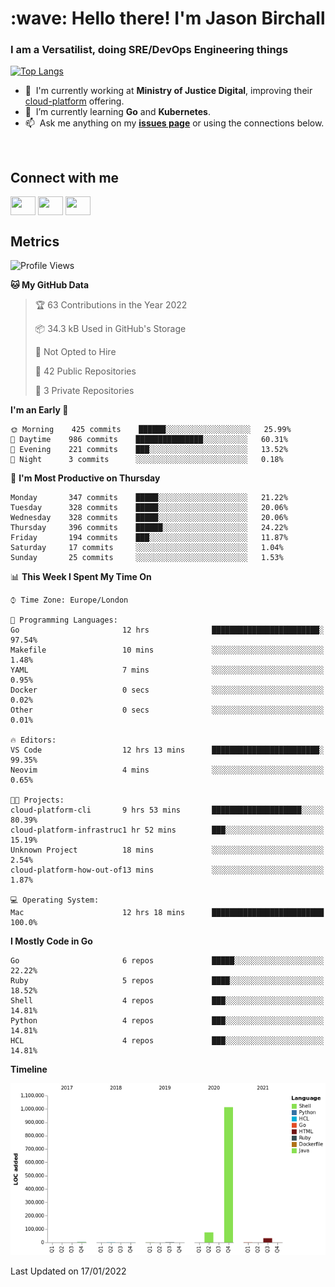 <h1 align="left" id="jason-title">:wave: Hello there! I'm Jason Birchall</h1>
<h3 align="left">I am a Versatilist, doing SRE/DevOps Engineering things</h3>

[![Top Langs](https://github-readme-stats.vercel.app/api?username=jasonBirchall&show_icons=true&count_private=true&include_all_commits=true&theme=gruvbox)](https://github.com/anuraghazra/github-readme-stats)

- :office: &nbsp;I'm currently working at **Ministry of Justice Digital**, improving their [cloud-platform](https://github.com/ministryofjustice/cloud-platform) offering.
- :seedling: &nbsp;I’m currently learning **Go** and **Kubernetes**.
- :mailbox: &nbsp;Ask me anything on my **[issues page]** or using the connections below.


<br>

<h2>Connect with me</h2>
<p>
<a href="https://twitter.com/jsonBirchall" target="blank"><img align="center" src="https://cdn.jsdelivr.net/npm/simple-icons@3.0.1/icons/twitter.svg" alt="" height="30" width="40" /></a>
<a href="https://keybase.io/json0" target="blank"><img align="center" src="https://cdn.jsdelivr.net/npm/simple-icons@3.0.1/icons/keybase.svg" alt="" height="30" width="40" /></a>
<a href="https://www.reddit.com/user/kakorate" target="blank"><img align="center" src="https://cdn.jsdelivr.net/npm/simple-icons@3.0.1/icons/reddit.svg" alt="" height="30" width="40" /></a>
</p>

<h2>Metrics</h2>

<!--START_SECTION:waka-->
![Profile Views](http://img.shields.io/badge/Profile%20Views-0-blue)

**🐱 My GitHub Data** 

> 🏆 63 Contributions in the Year 2022
 > 
> 📦 34.3 kB Used in GitHub's Storage 
 > 
> 🚫 Not Opted to Hire
 > 
> 📜 42 Public Repositories 
 > 
> 🔑 3 Private Repositories  
 > 
**I'm an Early 🐤** 

```text
🌞 Morning    425 commits    ██████░░░░░░░░░░░░░░░░░░░   25.99% 
🌆 Daytime    986 commits    ███████████████░░░░░░░░░░   60.31% 
🌃 Evening    221 commits    ███░░░░░░░░░░░░░░░░░░░░░░   13.52% 
🌙 Night      3 commits      ░░░░░░░░░░░░░░░░░░░░░░░░░   0.18%

```
📅 **I'm Most Productive on Thursday** 

```text
Monday       347 commits    █████░░░░░░░░░░░░░░░░░░░░   21.22% 
Tuesday      328 commits    █████░░░░░░░░░░░░░░░░░░░░   20.06% 
Wednesday    328 commits    █████░░░░░░░░░░░░░░░░░░░░   20.06% 
Thursday     396 commits    ██████░░░░░░░░░░░░░░░░░░░   24.22% 
Friday       194 commits    ███░░░░░░░░░░░░░░░░░░░░░░   11.87% 
Saturday     17 commits     ░░░░░░░░░░░░░░░░░░░░░░░░░   1.04% 
Sunday       25 commits     ░░░░░░░░░░░░░░░░░░░░░░░░░   1.53%

```


📊 **This Week I Spent My Time On** 

```text
⌚︎ Time Zone: Europe/London

💬 Programming Languages: 
Go                       12 hrs              ████████████████████████░   97.54% 
Makefile                 10 mins             ░░░░░░░░░░░░░░░░░░░░░░░░░   1.48% 
YAML                     7 mins              ░░░░░░░░░░░░░░░░░░░░░░░░░   0.95% 
Docker                   0 secs              ░░░░░░░░░░░░░░░░░░░░░░░░░   0.02% 
Other                    0 secs              ░░░░░░░░░░░░░░░░░░░░░░░░░   0.01%

🔥 Editors: 
VS Code                  12 hrs 13 mins      ████████████████████████░   99.35% 
Neovim                   4 mins              ░░░░░░░░░░░░░░░░░░░░░░░░░   0.65%

🐱‍💻 Projects: 
cloud-platform-cli       9 hrs 53 mins       ████████████████████░░░░░   80.39% 
cloud-platform-infrastruc1 hr 52 mins        ███░░░░░░░░░░░░░░░░░░░░░░   15.19% 
Unknown Project          18 mins             ░░░░░░░░░░░░░░░░░░░░░░░░░   2.54% 
cloud-platform-how-out-of13 mins             ░░░░░░░░░░░░░░░░░░░░░░░░░   1.87%

💻 Operating System: 
Mac                      12 hrs 18 mins      █████████████████████████   100.0%

```

**I Mostly Code in Go** 

```text
Go                       6 repos             █████░░░░░░░░░░░░░░░░░░░░   22.22% 
Ruby                     5 repos             ████░░░░░░░░░░░░░░░░░░░░░   18.52% 
Shell                    4 repos             ███░░░░░░░░░░░░░░░░░░░░░░   14.81% 
Python                   4 repos             ███░░░░░░░░░░░░░░░░░░░░░░   14.81% 
HCL                      4 repos             ███░░░░░░░░░░░░░░░░░░░░░░   14.81%

```


**Timeline**

![Chart not found](https://raw.githubusercontent.com/jasonBirchall/jasonBirchall/main/charts/bar_graph.png) 


 Last Updated on 17/01/2022
<!--END_SECTION:waka-->

<!-- links -->

[issues page]: https://github.com/jasonBirchall/jasonBirchall/issues "jasonBirchall/issues"
